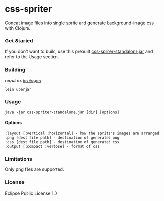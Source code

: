 # css-spriter

Concat image files into single sprite and generate background-image css with Clojure.

### Get Started

If you don't want to build, use this prebuilt [css-spriter-standalone.jar](http://github.com/downloads/jharwig/css-spriter/css-spriter-standalone.jar) and refer to the Usage section.

### Building

_requires [leiningen](http://github.com/technomancy/leiningen)_

    lein uberjar

### Usage

    java -jar css-spriter-standalone.jar [dir] [options]

#### Options

    :layout [:vertical :horizontal] - how the sprite's images are arranged
    :png [dest file path] - destination of generated png
    :css [dest file path] - destination of generated css
    :output [:compact :verbose] - format of css

### Limitations

Only png files are supported.

### License

Eclipse Public License 1.0

